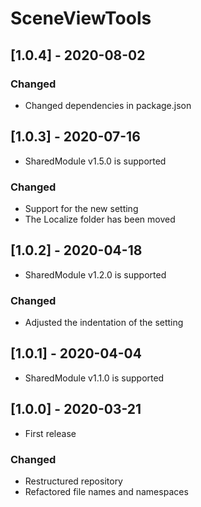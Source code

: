 # SceneViewTools

## [1.0.4] - 2020-08-02

### Changed
- Changed dependencies in package.json

## [1.0.3] - 2020-07-16
- SharedModule v1.5.0 is supported

### Changed
- Support for the new setting
- The Localize folder has been moved

## [1.0.2] - 2020-04-18
- SharedModule v1.2.0 is supported

### Changed
- Adjusted the indentation of the setting

## [1.0.1] - 2020-04-04
- SharedModule v1.1.0 is supported

## [1.0.0] - 2020-03-21
- First release

### Changed
- Restructured repository
- Refactored file names and namespaces